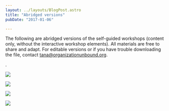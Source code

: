 ```yaml
---
layout: ../layouts/BlogPost.astro
title: "Abridged versions"
pubDate: "2017-01-06"

---
```



The following are abridged versions of the self-guided workshops (content only, without the interactive workshop elements). All materials are free to share and adapt. For editable versions or if you have trouble downloading the file, contact tana@organizationunbound.org.

.

[![](/Slide1A.jpg)](https://drive.google.com/open?id=0B9n6TOVC3gefektPUGpsamNfaTA)

[![](/Slide3.jpg)](https://drive.google.com/open?id=0B9n6TOVC3gefSk9HdWg5LWJac1E)

[![](/Slide4.jpg)](https://drive.google.com/open?id=0B9n6TOVC3gefbFV6cWVVZWQwRVk)

[![](/Slide2.jpg)](https://drive.google.com/open?id=0B9n6TOVC3gefU1VhaG5oRWF5cTQ)
